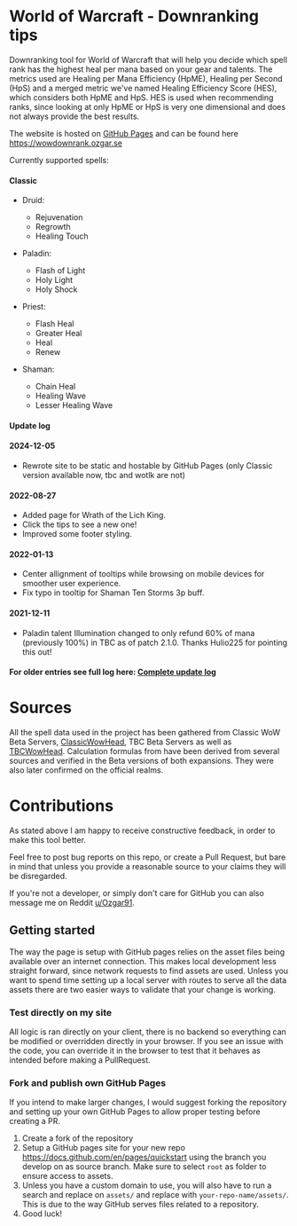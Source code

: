 # World of Warcraft - Downranking tips
Downranking tool for World of Warcraft that will help you decide which spell rank has the highest heal per mana based on your gear and talents. The metrics used are Healing per Mana Efficiency (HpME), Healing per Second (HpS) and a merged metric we've named Healing Efficiency Score (HES), which considers both HpME and HpS. HES is used when recommending ranks, since looking at only HpME or HpS is very one dimensional and does not always provide the best results.

The website is hosted on [GitHub Pages](https://pages.github.com/) and can be found here https://wowdownrank.ozgar.se

Currently supported spells:

#### Classic

* Druid:
  * Rejuvenation
  * Regrowth
  * Healing Touch

* Paladin:
  * Flash of Light
  * Holy Light
  * Holy Shock

* Priest:
  * Flash Heal
  * Greater Heal
  * Heal
  * Renew

* Shaman:
  * Chain Heal
  * Healing Wave
  * Lesser Healing Wave

#### Update log

#### 2024-12-05
* Rewrote site to be static and hostable by GitHub Pages (only Classic version available now, tbc and wotlk are not)

#### 2022-08-27
* Added page for Wrath of the Lich King.
* Click the tips to see a new one!
* Improved some footer styling.

#### 2022-01-13
* Center allignment of tooltips while browsing on mobile devices for smoother user experience.
* Fix typo in tooltip for Shaman Ten Storms 3p buff.

#### 2021-12-11
* Paladin talent Illumination changed to only refund 60% of mana (previously 100%) in TBC as of patch 2.1.0. Thanks Hulio225 for pointing this out!


#### For older entries see full log here: [Complete update log](update_log.md)

# Sources
All the spell data used in the project has been gathered from Classic WoW Beta Servers, [ClassicWowHead](https://classic.wowhead.com/), TBC Beta Servers as well as [TBCWowHead](https://tbc.wowhead.com/). Calculation formulas from have been derived from several sources and verified in the Beta versions of both expansions. They were also later confirmed on the official realms.

# Contributions
As stated above I am happy to receive constructive feedback, in order to make this tool better.

Feel free to post bug reports on this repo, or create a Pull Request, but bare in mind that unless you provide a reasonable source to your claims they will be disregarded.

If you're not a developer, or simply don't care for GitHub you can also message me on Reddit [u/Ozgar91](https://www.reddit.com/user/Ozgar91).

## Getting started
The way the page is setup with GitHub pages relies on the asset files being available over an internet connection. This makes local development less straight forward, since network requests to find assets are used. Unless you want to spend time setting up a local server with routes to serve all the data assets there are two easier ways to validate that your change is working.

### Test directly on my site
All logic is ran directly on your client, there is no backend so everything can be modified or overridden directly in your browser. If you see an issue with the code, you can override it in the browser to test that it behaves as intended before making a PullRequest.


### Fork and publish own GitHub Pages
If you intend to make larger changes, I would suggest forking the repository and setting up your own GitHub Pages to allow proper testing before creating a PR.

1. Create a fork of the repository
2. Setup a GitHub pages site for your new repo https://docs.github.com/en/pages/quickstart using the branch you develop on as source branch. Make sure to select `root` as folder to ensure access to assets.
3. Unless you have a custom domain to use, you will also have to run a search and replace on `assets/` and replace with `your-repo-name/assets/`. This is due to the way GitHub serves files related to a repository.
5. Good luck!

